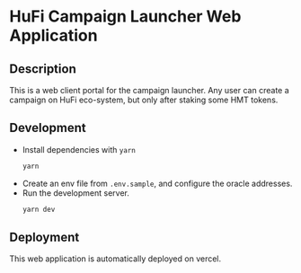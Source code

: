 # HuFi Campaign Launcher Web Application

## Description
This is a web client portal for the campaign launcher.
Any user can create a campaign on HuFi eco-system, but only after staking some HMT tokens.

## Development
- Install dependencies with `yarn`
  ```bash
  yarn
  ```
- Create an env file from `.env.sample`, and configure the oracle addresses.
- Run the development server.
  ```bash
  yarn dev
  ```

## Deployment
This web application is automatically deployed on vercel.
